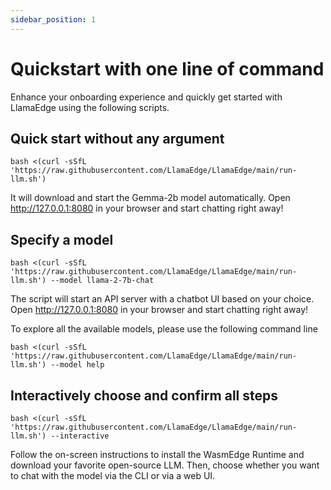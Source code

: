 ```yaml
---
sidebar_position: 1
---
```


# Quickstart with one line of command

Enhance your onboarding experience and quickly get started with LlamaEdge using the following scripts.

## Quick start without any argument

```
bash <(curl -sSfL 'https://raw.githubusercontent.com/LlamaEdge/LlamaEdge/main/run-llm.sh')
```

It will download and start the Gemma-2b model automatically. Open http://127.0.0.1:8080 in your browser and start chatting right away!


## Specify a model

```
bash <(curl -sSfL 'https://raw.githubusercontent.com/LlamaEdge/LlamaEdge/main/run-llm.sh') --model llama-2-7b-chat
```

The script will start an API server with a chatbot UI based on your choice. Open http://127.0.0.1:8080 in your browser and start chatting right away!

To explore all the available models, please use the following command line

```
bash <(curl -sSfL 'https://raw.githubusercontent.com/LlamaEdge/LlamaEdge/main/run-llm.sh') --model help
```
## Interactively choose and confirm all steps

```
bash <(curl -sSfL 'https://raw.githubusercontent.com/LlamaEdge/LlamaEdge/main/run-llm.sh') --interactive
```

Follow the on-screen instructions to install the WasmEdge Runtime and download your favorite open-source LLM. Then, choose whether you want to chat with the model via the CLI or via a web UI.
